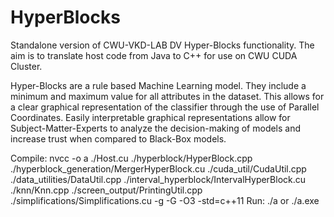 # HyperBlocks
Standalone version of CWU-VKD-LAB DV Hyper-Blocks functionality. The aim is to translate host code from Java to C++ for use on CWU CUDA Cluster. 

Hyper-Blocks are a rule based Machine Learning model. They include a minimum and maximum value
for all attributes in the dataset. This allows for a clear graphical representation of 
the classifier through the use of Parallel Coordinates. Easily interpretable graphical representations
allow for Subject-Matter-Experts to analyze the decision-making of models and increase trust
when compared to Black-Box models.


Compile:
nvcc -o a ./Host.cu ./hyperblock/HyperBlock.cpp ./hyperblock_generation/MergerHyperBlock.cu ./cuda_util/CudaUtil.cpp ./data_utilities/DataUtil.cpp ./interval_hyperblock/IntervalHyperBlock.cu ./knn/Knn.cpp ./screen_output/PrintingUtil.cpp ./simplifications/Simplifications.cu -g -G -O3 -std=c++11
Run:
    ./a
    or
    ./a.exe